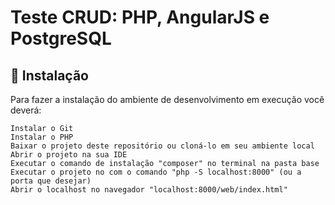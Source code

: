 # Teste CRUD: PHP, AngularJS e PostgreSQL

## 🔧 Instalação

Para fazer a instalação do ambiente de desenvolvimento em execução você deverá:
```
Instalar o Git
Instalar o PHP
Baixar o projeto deste repositório ou cloná-lo em seu ambiente local
Abrir o projeto na sua IDE
Executar o comando de instalação "composer" no terminal na pasta base
Executar o projeto no com o comando "php -S localhost:8000" (ou a porta que desejar)
Abrir o localhost no navegador "localhost:8000/web/index.html"
```
